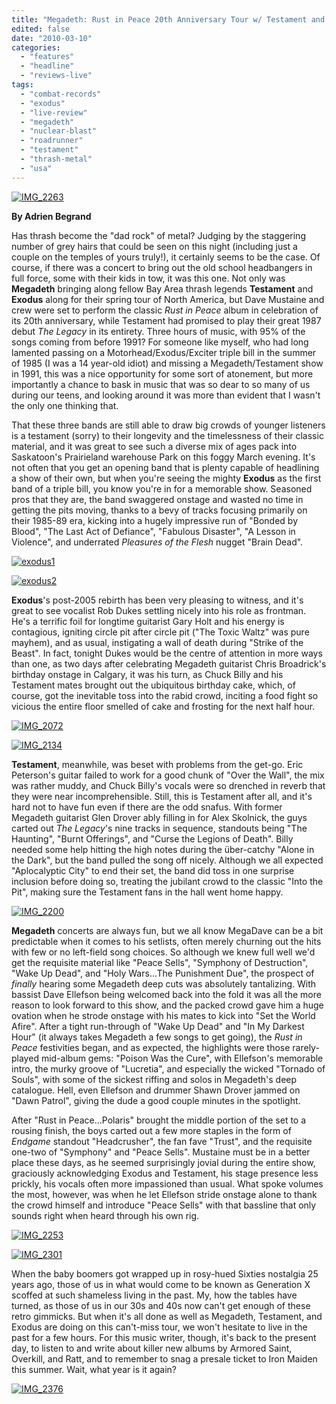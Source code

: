 ```yaml
---
title: "Megadeth: Rust in Peace 20th Anniversary Tour w/ Testament and Exodus, Prairieland Park, Saskatoon, SK, March 8, 2010"
edited: false
date: "2010-03-10"
categories:
  - "features"
  - "headline"
  - "reviews-live"
tags:
  - "combat-records"
  - "exodus"
  - "live-review"
  - "megadeth"
  - "nuclear-blast"
  - "roadrunner"
  - "testament"
  - "thrash-metal"
  - "usa"
---
```


[![IMG_2263](http://www.hellbound.ca/wp-content/uploads/2010/03/IMG_2263-300x225.jpg "IMG_2263")](http://www.hellbound.ca/wp-content/uploads/2010/03/IMG_2263.JPG)

**By Adrien Begrand**

Has thrash become the "dad rock" of metal? Judging by the staggering number of grey hairs that could be seen on this night (including just a couple on the temples of yours truly!), it certainly seems to be the case. Of course, if there was a concert to bring out the old school headbangers in full force, some with their kids in tow, it was this one. Not only was **Megadeth** bringing along fellow Bay Area thrash legends **Testament** and **Exodus** along for their spring tour of North America, but Dave Mustaine and crew were set to perform the classic _Rust in Peace_ album in celebration of its 20th anniversary, while Testament had promised to play their great 1987 debut _The Legacy_ in its entirety. Three hours of music, with 95% of the songs coming from before 1991? For someone like myself, who had long lamented passing on a Motorhead/Exodus/Exciter triple bill in the summer of 1985 (I was a 14 year-old idiot) and missing a Megadeth/Testament show in 1991, this was a nice opportunity for some sort of atonement, but more importantly a chance to bask in music that was so dear to so many of us during our teens, and looking around it was more than evident that I wasn't the only one thinking that.

That these three bands are still able to draw big crowds of younger listeners is a testament (sorry) to their longevity and the timelessness of their classic material, and it was great to see such a diverse mix of ages pack into Saskatoon's Prairieland warehouse Park on this foggy March evening. It's not often that you get an opening band that is plenty capable of headlining a show of their own, but when you're seeing the mighty **Exodus** as the first band of a triple bill, you know you're in for a memorable show. Seasoned pros that they are, the band swaggered onstage and wasted no time in getting the pits moving, thanks to a bevy of tracks focusing primarily on their 1985-89 era, kicking into a hugely impressive run of "Bonded by Blood", "The Last Act of Defiance", "Fabulous Disaster", "A Lesson in Violence", and underrated _Pleasures of the Flesh_ nugget "Brain Dead".

[![exodus1](http://www.hellbound.ca/wp-content/uploads/2010/03/exodus1-300x225.jpg "exodus1")](http://www.hellbound.ca/wp-content/uploads/2010/03/exodus1.JPG)

[![exodus2](http://www.hellbound.ca/wp-content/uploads/2010/03/exodus2-300x225.jpg "exodus2")](http://www.hellbound.ca/wp-content/uploads/2010/03/exodus2.JPG)

**Exodus**'s post-2005 rebirth has been very pleasing to witness, and it's great to see vocalist Rob Dukes settling nicely into his role as frontman. He's a terrific foil for longtime guitarist Gary Holt and his energy is contagious, igniting circle pit after circle pit ("The Toxic Waltz" was pure mayhem), and as usual, instigating a wall of death during "Strike of the Beast". In fact, tonight Dukes would be the centre of attention in more ways than one, as two days after celebrating Megadeth guitarist Chris Broadrick's birthday onstage in Calgary, it was his turn, as Chuck Billy and his Testament mates brought out the ubiquitous birthday cake, which, of course, got the inevitable toss into the rabid crowd, inciting a food fight so vicious the entire floor smelled of cake and frosting for the next half hour.

[![IMG_2072](http://www.hellbound.ca/wp-content/uploads/2010/03/IMG_2072-225x300.jpg "IMG_2072")](http://www.hellbound.ca/wp-content/uploads/2010/03/IMG_2072.JPG)

[![IMG_2134](http://www.hellbound.ca/wp-content/uploads/2010/03/IMG_2134-300x225.jpg "IMG_2134")](http://www.hellbound.ca/wp-content/uploads/2010/03/IMG_2134.JPG)

**Testament**, meanwhile, was beset with problems from the get-go. Eric Peterson's guitar failed to work for a good chunk of "Over the Wall", the mix was rather muddy, and Chuck Billy's vocals were so drenched in reverb that they were near incomprehensible. Still, this is Testament after all, and it's hard not to have fun even if there are the odd snafus. With former Megadeth guitarist Glen Drover ably filling in for Alex Skolnick, the guys carted out _The Legacy_'s nine tracks in sequence, standouts being "The Haunting", "Burnt Offerings", and "Curse the Legions of Death". Billy needed some help hitting the high notes during the über-catchy "Alone in the Dark", but the band pulled the song off nicely. Although we all expected "Aplocalyptic City" to end their set, the band did toss in one surprise inclusion before doing so, treating the jubilant crowd to the classic "Into the Pit", making sure the Testament fans in the hall went home happy.

[![IMG_2200](http://www.hellbound.ca/wp-content/uploads/2010/03/IMG_2200-300x225.jpg "IMG_2200")](http://www.hellbound.ca/wp-content/uploads/2010/03/IMG_2200.JPG)

**Megadeth** concerts are always fun, but we all know MegaDave can be a bit predictable when it comes to his setlists, often merely churning out the hits with few or no left-field song choices. So although we knew full well we'd get the requisite material like "Peace Sells", "Symphony of Destruction", "Wake Up Dead", and "Holy Wars…The Punishment Due", the prospect of _finally_ hearing some Megadeth deep cuts was absolutely tantalizing. With bassist Dave Ellefson being welcomed back into the fold it was all the more reason to look forward to this show, and the packed crowd gave him a huge ovation when he strode onstage with his mates to kick into "Set the World Afire". After a tight run-through of "Wake Up Dead" and "In My Darkest Hour" (it always takes Megadeth a few songs to get going), the _Rust in Peace_ festivities began, and as expected, the highlights were those rarely-played mid-album gems: "Poison Was the Cure", with Ellefson's memorable intro, the murky groove of "Lucretia", and especially the wicked "Tornado of Souls", with some of the sickest riffing and solos in Megadeth's deep catalogue. Hell, even Ellefson and drummer Shawn Drover jammed on "Dawn Patrol", giving the dude a good couple minutes in the spotlight.

After "Rust in Peace…Polaris" brought the middle portion of the set to a rousing finish, the boys carted out a few more staples in the form of _Endgame_ standout "Headcrusher", the fan fave "Trust", and the requisite one-two of "Symphony" and "Peace Sells". Mustaine must be in a better place these days, as he seemed surprisingly jovial during the entire show, graciously acknowledging Exodus and Testament, his stage presence less prickly, his vocals often more impassioned than usual. What spoke volumes the most, however, was when he let Ellefson stride onstage alone to thank the crowd himself and introduce "Peace Sells" with that bassline that only sounds right when heard through his own rig.

[![IMG_2253](http://www.hellbound.ca/wp-content/uploads/2010/03/IMG_2253-225x300.jpg "IMG_2253")](http://www.hellbound.ca/wp-content/uploads/2010/03/IMG_2253.JPG)

[![IMG_2301](http://www.hellbound.ca/wp-content/uploads/2010/03/IMG_2301-300x225.jpg "IMG_2301")](http://www.hellbound.ca/wp-content/uploads/2010/03/IMG_2301.JPG)

When the baby boomers got wrapped up in rosy-hued Sixties nostalgia 25 years ago, those of us in what would come to be known as Generation X scoffed at such shameless living in the past. My, how the tables have turned, as those of us in our 30s and 40s now can't get enough of these retro gimmicks. But when it's all done as well as Megadeth, Testament, and Exodus are doing on this can't-miss tour, we won't hesitate to live in the past for a few hours. For this music writer, though, it's back to the present day, to listen to and write about killer new albums by Armored Saint, Overkill, and Ratt, and to remember to snag a presale ticket to Iron Maiden this summer. Wait, what year is it again?

[![IMG_2376](http://www.hellbound.ca/wp-content/uploads/2010/03/IMG_2376-300x225.jpg "IMG_2376")](http://www.hellbound.ca/wp-content/uploads/2010/03/IMG_2376.JPG)

